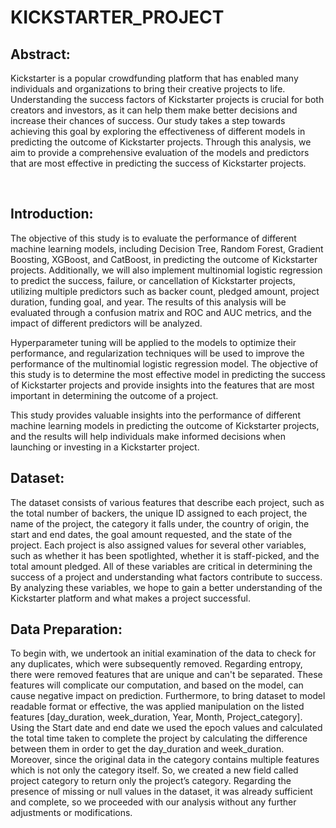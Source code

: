 # KICKSTARTER_PROJECT

## Abstract: 
Kickstarter is a popular crowdfunding platform that has enabled many individuals and organizations to bring their creative projects to life. Understanding the success factors of Kickstarter projects is crucial for both creators and investors, as it can help them make better decisions and increase their chances of success. Our study takes a step towards achieving this goal by exploring the effectiveness of different models in predicting the outcome of Kickstarter projects. Through this analysis, we aim to provide a comprehensive evaluation of the models and predictors that are most effective in predicting the success of Kickstarter projects.

 
## Introduction:
The objective of this study is to evaluate the performance of different machine learning models, including Decision Tree, Random Forest, Gradient Boosting, XGBoost, and CatBoost, in predicting the outcome of Kickstarter projects. Additionally, we will also implement multinomial logistic regression to predict the success, failure, or cancellation of Kickstarter projects, utilizing multiple predictors such as backer count, pledged amount, project duration, funding goal, and year. The results of this analysis will be evaluated through a confusion matrix and ROC and AUC metrics, and the impact of different predictors will be analyzed.

Hyperparameter tuning will be applied to the models to optimize their performance, and regularization techniques will be used to improve the performance of the multinomial logistic regression model. The objective of this study is to determine the most effective model in predicting the success of Kickstarter projects and provide insights into the features that are most important in determining the outcome of a project.

This study provides valuable insights into the performance of different machine learning models in predicting the outcome of Kickstarter projects, and the results will help individuals make informed decisions when launching or investing in a Kickstarter project.

## Dataset:
The dataset consists of various features that describe each project, such as the total number of backers, the unique ID assigned to each project, the name of the project, the category it falls under, the country of origin, the start and end dates, the goal amount requested, and the state of the project. Each project is also assigned values for several other variables, such as whether it has been spotlighted, whether it is staff-picked, and the total amount pledged. All of these variables are critical in determining the success of a project and understanding what factors contribute to success. By analyzing these variables, we hope to gain a better understanding of the Kickstarter platform and what makes a project successful.

## Data Preparation:
To begin with, we undertook an initial examination of the data to check for any duplicates, which were subsequently removed. 
Regarding entropy, there were removed features that are unique and can't be separated. These features will complicate our computation, and based on the model, can cause negative impact on prediction.
Furthermore, to bring dataset to model readable format or effective, the was applied manipulation on the listed features [day_duration, week_duration, Year, Month, Project_category].
Using the Start date and end date we used the epoch values and calculated the total time taken to complete the project by calculating the difference between them in order to get the day_duration and week_duration. Moreover, since the original data in the category contains multiple features which is not only the category itself. So, we created a new field called project category to return only the project’s category.
Regarding the presence of missing or null values in the dataset, it was already sufficient and complete, so we proceeded with our analysis without any further adjustments or modifications.
